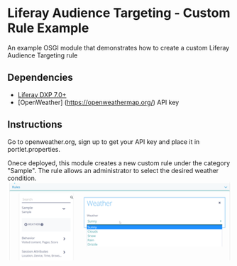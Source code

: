 # Liferay Audience Targeting - Custom Rule Example

An example OSGI module that demonstrates how to create a custom Liferay Audience Targeting rule 

## Dependencies

- [Liferay DXP 7.0+](http://www.liferay.com)
- [OpenWeather] (https://openweathermap.org/) API key

## Instructions

Go to openweather.org, sign up to get your API key and place it in portlet.properties.

Onece deployed, this module creates a new custom rule under the category "Sample". The rule allows an administrator to select the desired weather condition.
![Alt text](img/custom_rule.png?raw=true "Liferay Audience Targeting Custom Rule")
